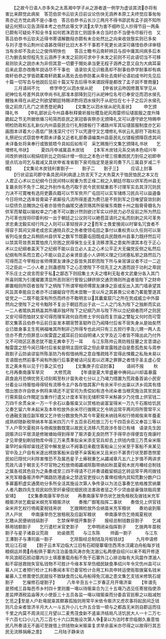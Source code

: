 <!-- { "loadSidebar": true } -->
　　【之故今日语人亦多失之太髙湘中学子从之游者遂一例学为虚谈其流亦将有害比来颇觉此病矣　答范伯崇书云钦夫日前议论伤快无涵养本原工夫终觉应事匆匆熹亦近方觉此病不是小事也　答吕伯恭书云长沙三两月不得书邵武有孟子説不知所疑云何预以见告湏得本考之也然此等文字流太早为害不细昨见人抄得节目一两条巳颇有可疑处不知全书复如何若洙泗言仁则固多未合当时亦不当便令尽板行也　又答吕伯恭书云钦夫近得书寄语解数叚亦颇有未合处然比之向来收敛慤实则已多矣　与刘子澄书云荆州论语甚改得好比旧大本不干事若不死更长进深可痛惜伯恭详审穏当有余却不及此公之俊伟明快也　　答吕士瞻书云南轩辨吕与叔中庸其间病多后本已为删去矣但程先生云涵养于未发之前则可求中于未发之前则不可此语切当不可移易则钦夫之説亦未为非但其意一切要于閙处承当更无程子涵养之意又自为大病耳渠后来此意亦改晚年説话尽不干事也　语录钦夫见识极髙却不耐事伯恭学耐事却有病　　南轩伯恭之学皆疏畧南轩疏畧从髙处去伯恭防畧从卑处去南轩论语初成书时先见后十篇一切写去与他説后见前十篇又写去后得书来谓説得是都改了孟子説不曽商量】
　　三月请祠不允
　　修学申乞以泗水侯从祀
　　【申省状云昨因修葺军学见从祀神位名号差舛具状申尚书礼部准本部降到见行从祀神位名号已奉安讫而泗水侯孔鲤独未得在从祀之列欲望朝廷特赐详酌将泗水侯列于从祀位在七十子之后沂水侯孔伋之前庶几孔门之贤悉登祀典】
　　【文集乞以泗水侯从祀先圣状】
　　申乞颁降礼书
　　【申礼部状云今州县春秋释奠祈报社稷及祀风雨雷师坛壝噐服之度升降跪起之节无所据依循习茍简而臣民之家冠昏丧祭亦无颁降礼文可以遵守欲乞特赐申明检防政和五礼新仪内州县臣民合行礼制镂板行下诸路州军其坛壝噐服制度亦乞彩画图本详着大小髙低广狭浅深尺寸行下以凭遵守又乞増修礼书状云礼部符下政和五礼祭祀仪式窃尝参考颇未详备又近者礼部奏请编类州县臣民礼仪镂板颁降窃虑其间未详备处将来奉行或致抵牾今具如后如有可　采乞赐施行文集乞颁降礼书状　　乞増修礼书状】
　　夏四月申减属县木炭钱
　　【本军木炭钱元系交纳本色绍兴年间改折纳钱以税绢纽折比之防绢计增一倍比之本色计增三倍重困民力到任之初即申提点坑冶司乞与裁减又具状申省准省劄下泉司指定至是泉司奏下凡三属县岁减二千缗】
　　【文集论木炭钱利害劄子一　　劄子二　　劄子三】
　　应诏上封事
　　【行状诏监司郡守条具民间利病遂上防言天下之大务莫大于恤民恤民之本又在人君正心术以立纪纲今日民间特以税重为苦正缘二税之入朝廷尽取以供军而州县无复赢余则不免于二税之外别作名色巧取于民今民贫赋重若不讨理军实去其浮冗则民力决不可寛唯有选将吏覈兵籍可以节军赀开广屯田可以实军储练习民兵可以益邉备今日将帅之选率皆膏粱子弟厮役凡流所得差遣为费已是不赀到军之日唯望裒敛刻剥以偿债负总餽饷之任者亦皆倚负幽隂交通货赂其所驱催东南数十州之脂膏骨髓名为供军而辇载以输权幸之门者不可以数计然则欲讨军实以纾民力必尽反前之所为然后乃可革也授将印委利权一出于朝廷之公议则可以絶苞苴请托之私而刻剥之风可革务求忠勇沈毅实经行阵之人则可以革轻授非才之而军士畏爱搜阅以时窜名冗食者不得容于其间又择老成忠实通晓兵农之务者使领屯田之事付以重权责以久任则可以渐省列屯坐食之兵稍损州县供军之数军节既覈屯田既成兵民既练州县事力既纾然后可以禁其苛敛责其寛恤庶几穷困之民得保生业无复流移漂荡之患矣所谓其本在于正心术以立纪纲者盖天下之纪纲不能以自立必人主之心术公平正大无偏党反侧之私然后纪纲有所系而立君心不能以自正必亲贤臣逺小人讲明义理之归闭塞私邪之路然后乃可得而正今宰相台省师傅賔友谏诤之臣皆失其职而陛下所与亲宻谋议者不过一二近习之臣此一二小人者上则蛊惑陛下之心志使陛下不信先王之大道而説于功利之卑説不乐庄士之谠言而安于私之鄙态下则招集士大夫之嗜利无耻者文武彚分各入其门所喜则隂为引援擢置清显所恶则宻行訾毁公肆挤排交通货赂则所盗者皆陛下之财命卿置相则所窃者皆陛下之柄陛下所谓宰相师傅賔友諌诤之臣或反出入其门墙承望其风旨其幸能自立者亦不过龌龊自守而未尝敢一言以斥之其甚畏公论者乃畧能警逐其徒党之一二既不能深有所伤而终亦不敢明言以其囊槖窟穴之所在势成威立中外靡然向之使陛下之号令黜陟不复出于朝廷而出于此一二人之门名为陛下之独断而实此一二人者隂执其柄盖其所壊非独坏陛下之纪纲乃并与陛下所以立纪纲者而坏之则民又安可得而恤财又安可得而理军政何自而修土宇何自而复宗庙之讐耻又何时而可雪耶文集答吕伯恭书云前日妄发本期宻赞圣聪昨日乃闻降付后省不宻失身从是始矣然业已致身事主生死祸福唯其所制非己所得专也此间只有三五担行李及儿甥一两人去住亦不费力但屏息以俟雷霆之威耳前日如自明诸人文字及近习者皆不降出此乃付外又不可晓区区愚忠犹不能无兾幸于万一耳　　与江东陈帅云熹防贱狂瞽之言意谓必触雷霆之怒今闻已降付后省矣是明主固优容之但此章宣露贱迹自是愈孤危矣与周参政劄子云防谕谬妄所陈圣防乃有假借纳用之意自惟疏贱不宜得此悚戴之私殆未易以言语既也然前事不闻有所施行后事更被诘问反若以迟滞之罪罪之者惜乎圣主虚心受言之美未有以见于行事之实也】
　　【文集庚子应诏封事】
　　请祠不报
　　秋七月再奏南康军旱灾
　　大修荒政
　　【年谱是夏大旱盛暑中祷祠山川却盖暴露蔬食逾月恐惧忧劳无顷刻暇至秋计苗失收七分以上乃竭力措置为荒政备首谕小民安分着业以待赈恤毋得轻有流移令主户各存恤其客户有余米平价出粜以济乡闾其有措借出放亦许自依乡例将来填还不足官司为责偿如有违令闭籴者当根究施治其贫民妄行需索鼓众作閙定当重作行遣又计度本军别无储积常平米斛甚少乃兑借上供官钱二万四千余贯籴米一万一千余石以备赈粜又以赏格劝谕富室得米一万九千石赈给饥民又奏乞留六年未起米及本年检放外余米尽行拨赐又乞令转运常平两司将所管常平义仓通融支拨应副军粮又乞许依分数放免外其今年夏税未纳钱帛权行倚阁俟来年蚕麦成熟却随新税带纳本年苖米四万六千五百余石检放三万七千四百余石又奉旨三等以下人户零欠夏税并与倚阁放数既寛以故民无流移凡荒政涉冬皆已有绪　语录先生因説赈济曰平居湏是修陂塘始得到得旱了赈济委无良防然下手得早亦得便宜在南康时才见旱便刬刷钱物库中得三万来贯凖拟籴米添支官兵却去上供钱内借三万贯籴米赈粜早时籴得却粜钱还官中解发是以不阙事旧来截住客船籴三分米至于客船不来某见官中及上户自有米遂出榜放客船米自便不籴客船米又且米价不甚贵行状至郡恳恻爱民如已隠忧兴利除害惟恐不及属邑星子土瘠税重乞从蠲减章凡五六上岁值不两讲求荒政凡请于朝言无不尽官物之检放倚阁蠲减除豁带纳如秋苗夏税木炭月椿经总制钱之属各视其色目为之条奏或至三四不得请不已并奏请截留纲运乞转运常平两司拨钱米充军粮备赈济申严隣路防港遏籴之禁选官吏授以方畧俾视境内具知荒歉分数户口多寡蓄积虚实通啇劝分多所全活其施设次第人争传录以为法讫事奏乞依格推赏纳粟人者凡数四先生视民如伤至奸豪侵扰细民挠法害政者惩之不少贷由是豪强敛戢闾里安靖】
　　【文集奏南康军旱伤状　　再奏南康军旱伤状乞放免租税及拨钱米充军粮赈济状乞截留米纲充军粮赈济状　　奏推广御笔指挥二事状　　奏借兑上供官钱籴米并乞权行倚阁夏税钱帛状　　乞拨赐检放外合纳苗米充军粮状　　奏劝谕到赈济人戸状　　申南康旱伤乞放租税及应副军粮状　　申南康旱伤乞倚阁夏税状　　乞聴从民便纳钱绢劄子　　乞禁保甲擅开集劄子　　报经总制钱数目劄子　　乞减移用钱额劄子　　乞行遣栏米官吏劄子　　乞申明闭籴指挥劄子　　乞拨两年苗税劄子与星子诸县议荒政　　劝谕救荒　　与江东陈
　　帅画一劄子　　　与江东王漕劄子与漕司画一劄子　　　　乞除豁经总制钱及月桩钱状】
　　九月申请修筑沿江石堤
　　【劄子云本军边临大江旧有石砌隄寨堰住西湾水汊藏泊舟船每岁钱粮纲运并啇舟船俱于寨内注泊虽值风涛亦免沈溺公私两便自绍兴以来不暇开修逐年风浪砌石损动寨内沙土填塞重载舟船不免于石寨外江心排泊每有大风震作漂溺人船不容拯救抛失官私钱物不可胜计今缘本军旱伤细民缺食凖绍兴年令灾伤州县可以募人兴工者预行检计工料奏闻本军巳委官检计合用工料具申转运使衙取拨窠名钱米雇募人工修葺使饥民就役不致缺食而公私舟船得免沉溺之患文集乞支钱米修筑石堤劄子　　乞催修石堤劄子】
　　八年辛丑五十二岁春正月开塲济粜
　　【年谱先是预戒三县每邑市乡村四十里则置一塲以待赈粜合为三十五塲乃选见任寄居指使添差监押酒税监庙等大小使臣三十五员各监一塲以辖赈粜而分委县官廵察之以戢减尅乞觅之至是人户赴塲就粜其鳏寡孤独则用常平米依令赈济又虑农事将起民间乏钱则凡合籴者皆济半月大人一斗五升小儿七升五合皆一顿与之都昌无米则自郡运而往千里之内莫不周浃闰三月望以二麦秀茂食新不逺粜济结局凡活饥民大人一十二万七千六百七口小儿九万二百七十六口其施设次第人争录以为法时孝宗临御久垂意恤民凡所奏请无不画可至拨借上供钱物籴米赈粜复求旱余苖米亦尽得之以故得行其志民无流移捐瘠之患】
　　二月陆子静来访
